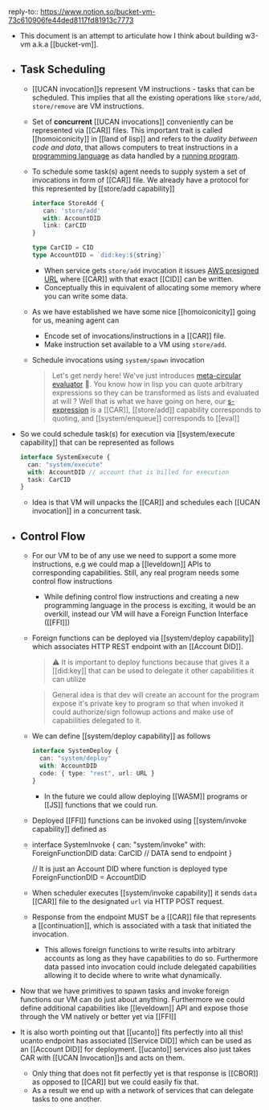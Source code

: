 reply-to:: https://www.notion.so/bucket-vm-73c610906fe44ded8117fd81913c7773

- This document is an attempt to articulate how I think about building w3-vm a.k.a [[bucket-vm]].
- ## Task Scheduling
	- [[UCAN invocation]]s represent VM instructions - tasks that can be scheduled. This implies that all the existing operations like `store/add`, `store/remove` are VM instructions.
	- Set of **concurrent** [[UCAN invocations]] conveniently can be represented via [[CAR]] files. This 
	   important trait is called [[homoiconicity]] in [[land of lisp]] and refers to the *duality between code and data*, that allows computers to treat instructions in a [programming language](https://en.wikipedia.org/wiki/Programming_language) as data handled by a [running program](https://en.wikipedia.org/wiki/Execution_(computing)).
	- To schedule some task(s) agent needs to supply system a set of invocations in form of [[CAR]] file. We already have a protocol for this represented by [[store/add capability]]
	  
	  ```ts
	  interface StoreAdd {
	     can: 'store/add'
	     with: AccountDID
	     link: CarCID
	  }
	  
	  type CarCID = CID
	  type AccountDID = `did:key:${string}`
	  ```
		- When service gets `store/add` invocation it issues [AWS presigned URL](https://docs.aws.amazon.com/AmazonS3/latest/userguide/PresignedUrlUploadObject.html) where [[CAR]] with that exact [[CID]] can be written.
		- Conceptually this in equivalent of allocating some memory where you can write some data.
	- As we have established we have some nice [[homoiconicity]] going for us, meaning agent can
		- Encode set of invocations/instructions in a [[CAR]] file.
		- Make instruction set available to a VM using `store/add`.
	- Schedule invocations using `system/spawn` invocation
	  
	  > Let's get nerdy here! We've just introduces [meta-circular evaluator](https://en.wikipedia.org/wiki/Meta-circular_evaluator) 🤯. You know how in lisp you can quote arbitrary expressions so they can be transformed as lists and evaluated at will ? Well that is what we have going on here, our [s-expression](https://en.wikipedia.org/wiki/S-expression) is a [[CAR]], [[store/add]] capability corresponds to quoting, and [[system/enqueue]] corresponds to [[eval]]
- So we could schedule task(s) for execution via [[system/execute capability]] that can be represented as follows
  
  ```ts
  interface SystemExecute {
    can: "system/execute"
    with: AccountDID // account that is billed for execution
    task: CarCID
  }
  ```
	- Idea is that VM will unpacks the [[CAR]] and schedules each [[UCAN invocation]] in a concurrent task.
- ## Control Flow
	- For our VM to be of any use we need to support a some more instructions, e.g we could map a [[leveldown]] APIs to corresponding capabilities. Still, any real program needs some control flow instructions
		- While defining control flow instructions and creating a new programming language in the process is exciting, it would be an overkill, instead our VM will have a Foreign Function Interface ([[FFI]])
	- Foreign functions can be deployed via [[system/deploy capability]] which associates HTTP REST endpoint with an [[Account DID]].
	  > ⚠️ It is important to deploy functions because that gives it a [[did:key]] that can be used to delegate it other capabilities it can utilize
	  
	  > General idea is that dev will create an account for the program expose it's private key to program so that when invoked it could authorize/sign followup actions and make use of capabilities delegated to it.
	- We can define [[system/deploy capability]] as follows
	  ```ts
	  interface SystemDeploy {
	    can: "system/deploy"
	    with: AccountDID
	    code: { type: "rest", url: URL }
	  }
	  ```
		- In the future we could allow deploying [[WASM]] programs or [[JS]] functions that we could run.
	- Deployed [[FFI]] functions can be invoked using [[system/invoke capability]] defined as
	- interface SystemInvoke {
	    can: "system/invoke"
	    with: ForeignFunctionDID
	    data: CarCID  // DATA send to endpoint
	  }
	  
	  // It is just an Account DID where function is deployed
	  type ForeignFunctionDID = AccountDID
	- When scheduler executes [[system/invoke capability]] it sends `data` [[CAR]] file to the designated `url` via HTTP POST request.
	- Response from the endpoint MUST be a [[CAR]] file that represents a [[continuation]], which is associated with a task that initiated the invocation.
		- This allows foreign functions to write results into arbitrary accounts as long as they have capabilities to do so. Furthermore data passed into invocation could include delegated capabilities allowing it to decide where to write what dynamically.
- Now that we have primitives to spawn tasks and invoke foreign functions our VM can do just about anything. Furthermore we could define additional capabilities like [[leveldown]] API and expose those through the VM natively or better yet via [[FFI]]
- It is also worth pointing out that [[ucanto]] fits perfectly into all this! ucanto endpoint has associated [[Service DID]] which can be used as an [[Account DID]] for deployment. [[ucanto]] services also just takes CAR with [[UCAN Invocation]]s and acts on them.
	- Only thing that does not fit perfectly yet is that response is [[CBOR]] as opposed to [[CAR]] but we could easily fix that.
	- As a result we end up with a network of services that can delegate tasks to one another.